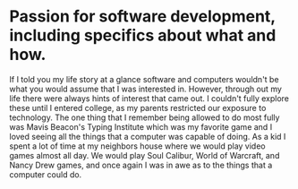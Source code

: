 # Passion for software development, including specifics about what and how.  

If I told you my life story at a glance software and computers wouldn't be what you would assume that I was interested in. However, through out my life there were always hints of interest that came out. I couldn't fully explore these until I entered college, as my parents restricted our exposure to technology. The one thing that I remember being allowed to do most fully was Mavis Beacon's Typing Institute which was my favorite game and I loved seeing all the things that a computer was capable of doing. As a kid I spent a lot of time at my neighbors house where we would play video games almost all day. We would play Soul Calibur, World of Warcraft, and Nancy Drew games, and once again I was in awe as to the things that a computer could do. 

